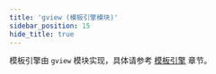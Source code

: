 ```yaml
---
title: 'gview (模板引擎模块)'
sidebar_position: 15
hide_title: true
---
```


模板引擎由 `gview` 模块实现，具体请参考 [模板引擎](output/goframe-v1.15-md/核心组件/模板引擎) 章节。